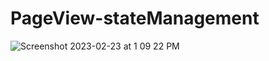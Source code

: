 # PageView-stateManagement
![Screenshot 2023-02-23 at 1 09 22 PM](https://user-images.githubusercontent.com/78723011/220845278-74eeb6ed-2e09-4738-9f63-7893b67818c7.png)
